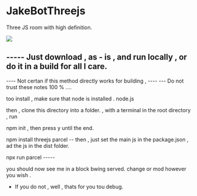 # JakeBotThreejs
Three JS room with high definition. 


<img src="Jakebo3js.gif" > </img>


----- Just download , as - is , and run locally , or do it in a build for all I care. 
------------------------------- 


---- Not certan if this method directly works for building , ---- 
--- Do not trust these notes 100 % ....

too install , make sure that node is installed . node.js

then , clone this directory into a folder.  , with a terminal in the root directory , run  

npm init , then press y until the end. 

npm install threejs parcel   -- then , just  set the main js in the package.json , ad the js in the dist folder. 

npx run parcel   -----    

you should now see me in a block bwing served. change or mod however you wish . 

- If you do not , well , thats for you tou debug. 
